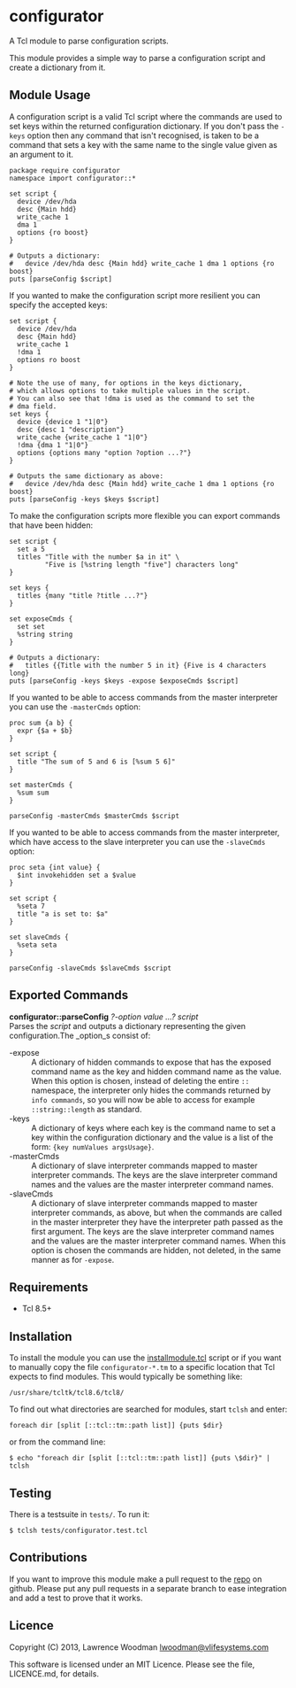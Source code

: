 configurator
============
A Tcl module to parse configuration scripts.

This module provides a simple way to parse a configuration script and create a dictionary from it.

Module Usage
------------
A configuration script is a valid Tcl script where the commands are used to set keys within the returned configuration dictionary.  If you don't pass the `-keys` option then any command that isn't recognised, is taken to be a command that sets a key with the same name to the single value given as an argument to it.

    package require configurator
    namespace import configurator::*

    set script {
      device /dev/hda
      desc {Main hdd}
      write_cache 1
      dma 1
      options {ro boost}
    }

    # Outputs a dictionary:
    #   device /dev/hda desc {Main hdd} write_cache 1 dma 1 options {ro boost}
    puts [parseConfig $script]

If you wanted to make the configuration script more resilient you can specify the accepted keys:

    set script {
      device /dev/hda
      desc {Main hdd}
      write_cache 1
      !dma 1
      options ro boost
    }

    # Note the use of many, for options in the keys dictionary,
    # which allows options to take multiple values in the script.
    # You can also see that !dma is used as the command to set the
    # dma field.
    set keys {
      device {device 1 "1|0"}
      desc {desc 1 "description"}
      write_cache {write_cache 1 "1|0"}
      !dma {dma 1 "1|0"}
      options {options many "option ?option ...?"}
    }

    # Outputs the same dictionary as above:
    #   device /dev/hda desc {Main hdd} write_cache 1 dma 1 options {ro boost}
    puts [parseConfig -keys $keys $script]


To make the configuration scripts more flexible you can export commands that have been hidden:

    set script {
      set a 5
      titles "Title with the number $a in it" \
             "Five is [%string length "five"] characters long"
    }

    set keys {
      titles {many "title ?title ...?"}
    }

    set exposeCmds {
      set set
      %string string
    }

    # Outputs a dictionary:
    #   titles {{Title with the number 5 in it} {Five is 4 characters long}
    puts [parseConfig -keys $keys -expose $exposeCmds $script]

If you wanted to be able to access commands from the master interpreter you can use the `-masterCmds` option:

    proc sum {a b} {
      expr {$a + $b}
    }

    set script {
      title "The sum of 5 and 6 is [%sum 5 6]"
    }

    set masterCmds {
      %sum sum
    }

    parseConfig -masterCmds $masterCmds $script

If you wanted to be able to access commands from the master interpreter, which have access to the slave interpreter you can use the `-slaveCmds` option:

    proc seta {int value} {
      $int invokehidden set a $value
    }

    set script {
      %seta 7
      title "a is set to: $a"
    }

    set slaveCmds {
      %seta seta
    }

    parseConfig -slaveCmds $slaveCmds $script

Exported Commands
-----------------

**configurator::parseConfig** _?-option value ...?_ _script_<br />
Parses the _script_ and outputs a dictionary representing the given configuration.The _option_s consist of:
<dl>
  <dt>-expose</dt>
    <dd>A dictionary of hidden commands to expose that has the exposed command name as the key and hidden command name as the value.  When this option is chosen, instead of deleting the entire <code>::</code> namespace, the interpreter only hides the commands returned by <code>info commands</code>, so you will now be able to access for example <code>::string::length</code> as standard.</dd>
  <dt>-keys</dt>
    <dd>A dictionary of keys where each key is the command name to set a key within the configuration dictionary and the value is a list of the form: <code>{key numValues argsUsage}</code>.</dd>
  <dt>-masterCmds</dt>
    <dd>A dictionary of slave interpreter commands mapped to master interpreter commands.  The keys are the slave interpreter command names and the values are the master interpreter command names.</dd>
  <dt>-slaveCmds</dt>
    <dd>A dictionary of slave interpreter commands mapped to master interpreter commands, as above, but when the commands are called in the master interpreter they have the interpreter path passed as the first argument.  The keys are the slave interpreter command names and the values are the master interpreter command names.  When this option is chosen the commands are hidden, not deleted, in the same manner as for <code>-expose</code>.</dd>
</dl>

Requirements
------------
*  Tcl 8.5+

Installation
------------
To install the module you can use the [installmodule.tcl](https://github.com/LawrenceWoodman/installmodule_tcl) script or if you want to manually copy the file `configurator-*.tm` to a specific location that Tcl expects to find modules.  This would typically be something like:

    /usr/share/tcltk/tcl8.6/tcl8/

To find out what directories are searched for modules, start `tclsh` and enter:

    foreach dir [split [::tcl::tm::path list]] {puts $dir}

or from the command line:

    $ echo "foreach dir [split [::tcl::tm::path list]] {puts \$dir}" | tclsh

Testing
-------
There is a testsuite in `tests/`.  To run it:

    $ tclsh tests/configurator.test.tcl

Contributions
-------------
If you want to improve this module make a pull request to the [repo](https://github.com/LawrenceWoodman/configurator_tcl) on github.  Please put any pull requests in a separate branch to ease integration and add a test to prove that it works.

Licence
-------
Copyright (C) 2013, Lawrence Woodman <lwoodman@vlifesystems.com>

This software is licensed under an MIT Licence.  Please see the file, LICENCE.md, for details.
